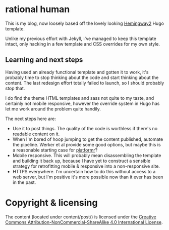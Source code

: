 # rational human

This is my blog, now loosely based off the lovely looking [Hemingway2](http://themes.gohugo.io/hemingway2/) Hugo template.

Unlike my previous effort with Jekyll, I've managed to keep this template intact, only hacking in a few template and CSS overrides for my own style.

## Learning and next steps

Having used an already functional template and gotten it to work, it's probably time to stop thinking about the code and start thinking about the content. The last redesign effort totally failed to launch, so I should probably stop that.

I do find the theme HTML templates and sass not quite to my taste, and certainly not mobile responsive, however the override system in Hugo has let me work around the problem quite handily.

The next steps here are:

 * Use it to post things. The quality of the code is worthless if there's no readable content on it.
 * When I'm bored of hoop jumping to get the content published, automate the pipeline. Werker et al provide some good options, but maybe this is a reasonable starting case for [platformr](https://github.com/pietersartain/platformr)?
 * Mobile responsive. This will probably mean disassembling the template and building it back up, because I have yet to construct a sensible strategy for retrofitting mobile & responsive into a non-responsive site.
 * HTTPS everywhere. I'm uncertain how to do this without access to a web server, but I'm positive it's more possible now than it ever has been in the past.

# Copyright & licensing
The content (located under content/post/) is licensed under the [Creative Commons Attribution-NonCommercial-ShareAlike 4.0 International License](http://creativecommons.org/licenses/by-nc-sa/4.0/).
